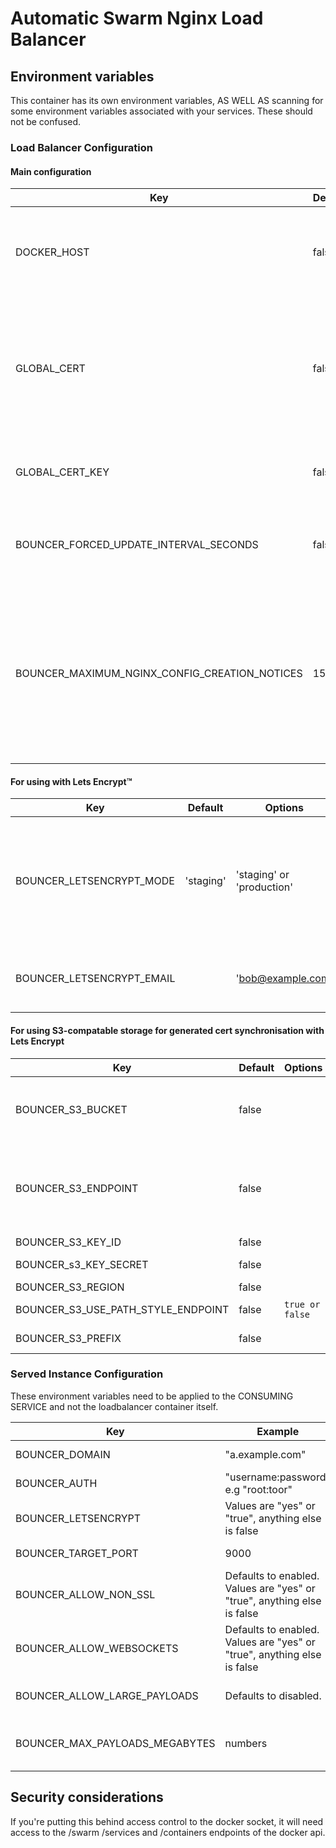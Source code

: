 # Automatic Swarm Nginx Load Balancer

## Environment variables
This container has its own environment variables, AS WELL AS scanning for some environment variables associated with your services.
These should not be confused.

### Load Balancer Configuration
#### Main configuration
| Key                                           | Default | Options                                     | Behaviour                                                                                                                                                                                                                            |
|-----------------------------------------------|---------|---------------------------------------------|--------------------------------------------------------------------------------------------------------------------------------------------------------------------------------------------------------------------------------------|
| DOCKER_HOST                                   | false   |                                             | Define a http endpoint representing your docker socket. If this is null, it connects to /var/lib/docker.sock                                                                                                                         |
| GLOBAL_CERT                                   | false   | Contents of an ssl certificate              | If you want to provide a single cert for all endpoints, perhaps with a catch-all that may be later overriden, you can provide the whole contents of a certificates file here.                                                        |
| GLOBAL_CERT_KEY                               | false   | Contents of an ssl certificates private key | The private key related to GLOBAL CERT. These must be provided in tandem.                                                                                                                                                            |
| BOUNCER_FORCED_UPDATE_INTERVAL_SECONDS        | false   | positive numbers                            | To force the bouncer to update on a schedule even if no changes are detected, measured in seconds                                                                                                                                    |
| BOUNCER_MAXIMUM_NGINX_CONFIG_CREATION_NOTICES | 15      | positive numbers                            | To limit the number lines of output regarding which domains have been configured. Any more domains than this count, and none will be output, instead replaced by "More than 15 Nginx configs generated.. Too many to show them all!" |

#### For using with Lets Encrypt:tm:
| Key                       | Default   | Options                   | Behaviour                                                                            |
|---------------------------|-----------|---------------------------|--------------------------------------------------------------------------------------|
| BOUNCER_LETSENCRYPT_MODE  | 'staging' | 'staging' or 'production' | Determine if this is going to connect to a production or staging Lets Encrypt server | 
| BOUNCER_LETSENCRYPT_EMAIL |           | 'bob@example.com'         | Email address to associate with lets encrypt                                         |

#### For using S3-compatable storage for generated cert synchronisation with Lets Encrypt
| Key                                | Default | Options         | Behaviour                                                                             |
|------------------------------------|---------|-----------------|---------------------------------------------------------------------------------------|
| BOUNCER_S3_BUCKET                  | false   |                 | enable S3 behaviour to store lets-encrypt generated certs                             |
| BOUNCER_S3_ENDPOINT                | false   |                 | define s3 endpoint to override default AWS s3 implementation, for example, with minio |
| BOUNCER_S3_KEY_ID                  | false   |                 | S3 API Key ID                                                                         |                                                                                                              |
| BOUNCER_s3_KEY_SECRET              | false   |                 | S3 API Key Secret                                                                     |                                                                                            
| BOUNCER_S3_REGION                  | false   |                 | S3 API Region                                                                         |
| BOUNCER_S3_USE_PATH_STYLE_ENDPOINT | false   | `true or false` | Needed for minio                                                                      |
| BOUNCER_S3_PREFIX                  | false   |                 | Prefix file path in s3 bucket                                                         |

### Served Instance Configuration

These environment variables need to be applied to the CONSUMING SERVICE and not the loadbalancer container itself.

| Key                            | Example                                                                 | Behaviour                                                                                                     |
|--------------------------------|-------------------------------------------------------------------------|---------------------------------------------------------------------------------------------------------------|
| BOUNCER_DOMAIN                 | "a.example.com"                                                         | The domain that should be directed to this container                                                          |
| BOUNCER_AUTH                   | "username:password" e.g "root:toor"                                     | Add a HTTP BASIC auth requirement to this hostname.                                                           |
| BOUNCER_LETSENCRYPT            | Values are "yes" or "true", anything else is false                      | To enable, or disable Lets Encrypt service for this hostname                                                  |
| BOUNCER_TARGET_PORT            | 9000                                                                    | Explicitly define the port you want to hit the service on, in case of ambiguity                               |
| BOUNCER_ALLOW_NON_SSL          | Defaults to enabled. Values are "yes" or "true", anything else is false | Should HTTP only traffic be allowed to hit this service? If disabled, http traffic is forwarded towards https |
| BOUNCER_ALLOW_WEBSOCKETS       | Defaults to enabled. Values are "yes" or "true", anything else is false | Enable websocket behaviour                                                                                    |
| BOUNCER_ALLOW_LARGE_PAYLOADS   | Defaults to disabled.                                                   | Allows overriding the default nginx payload size. Related to BOUNCER_MAX_PAYLOADS_MEGABYTES                   |
| BOUNCER_MAX_PAYLOADS_MEGABYTES | numbers                                                                 | Size of max payload to allow, in megabytes. Requires BOUNCER_ALLOW_LARGE_PAYLOADS to be enabled               | 

## Security considerations
If you're putting this behind access control to the docker socket, it will need access to the /swarm /services and /containers endpoints of the docker api.
